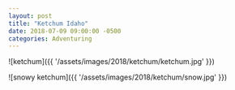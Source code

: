 ```yaml
---
layout: post
title: "Ketchum Idaho"
date: 2018-07-09 09:00:00 -0500
categories: Adventuring 
---
```


![ketchum]({{ '/assets/images/2018/ketchum/ketchum.jpg' }})

![snowy ketchum]({{ '/assets/images/2018/ketchum/snow.jpg' }})
